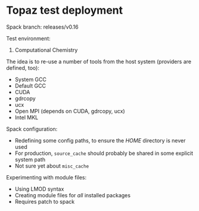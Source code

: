 # Topaz test deployment

Spack branch: releases/v0.16

Test environment:
1. Computational Chemistry

The idea is to re-use a number of tools from the host system (providers are defined, too):
* System GCC
* Default GCC
* CUDA
* gdrcopy
* ucx
* Open MPI (depends on CUDA, gdrcopy, ucx)
* Intel MKL

Spack configuration:
* Redefining some config paths, to ensure the *HOME* directory is never used 
* For production, `source_cache` should probably be shared in some explicit system path
* Not sure yet about `misc_cache`

Experimenting with module files:
* Using LMOD syntax
* Creating module files for *all* installed packages
* Requires patch to spack 
